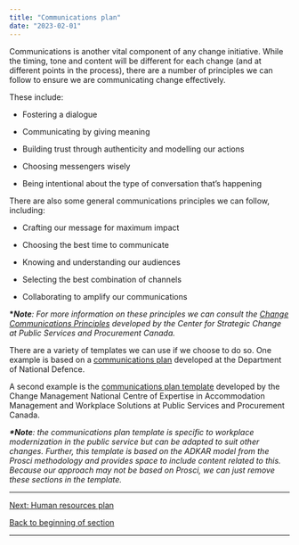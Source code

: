 ```yaml
---
title: "Communications plan"
date: "2023-02-01"
---
```


Communications is another vital component of any change initiative. While the timing, tone and content will be different for each change (and at different points in the process), there are a number of principles we can follow to ensure we are communicating change effectively.

These include:

- Fostering a dialogue

- Communicating by giving meaning

- Building trust through authenticity and modelling our actions

- Choosing messengers wisely

- Being intentional about the type of conversation that’s happening

There are also some general communications principles we can follow, including:

- Crafting our message for maximum impact

- Choosing the best time to communicate

- Knowing and understanding our audiences

- Selecting the best combination of channels

- Collaborating to amplify our communications

**\*_Note_**_: For more information on these principles we can consult the_ [_Change Communications Principles_](https://articles.alpha.canada.ca/uploads/sites/46/2023/03/Change_communications_principles.pdf) _developed by the Center for Strategic Change at Public Services and Procurement Canada._

There are a variety of templates we can use if we choose to do so. One example is based on a [communications plan](https://articles.alpha.canada.ca/uploads/sites/46/2022/11/Communications-plan-template.doc) developed at the Department of National Defence.

A second example is the [communications plan template](https://wiki.gccollab.ca/images/c/c7/002_WCM_Communication_Plan_Template.docx) developed by the Change Management National Centre of Expertise in Accommodation Management and Workplace Solutions at Public Services and Procurement Canada.

**_\*Note_**_: the communications plan template is specific to workplace modernization in the public service but can be adapted to suit other changes. Further, this template is based on the ADKAR model from the Prosci methodology and provides space to include content related to this. Because our approach may not be based on Prosci, we can just remove these sections in the template._

* * *

[Next: Human resources plan](https://articles.alpha.canada.ca/framework-for-leading-change/human-resources-plan/)

[Back to beginning of section](https://articles.alpha.canada.ca/framework-for-leading-change/developing-our-plans/)

* * *
